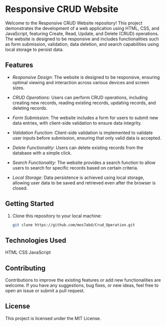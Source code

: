 # Responsive CRUD Website

Welcome to the Responsive CRUD Website repository! This project demonstrates the development of a web application using HTML, CSS, and JavaScript, featuring Create, Read, Update, and Delete (CRUD) operations. The website is designed to be responsive and includes functionalities such as form submission, validation, data deletion, and search capabilities using local storage to persist data.

## Features

- *Responsive Design*: The website is designed to be responsive, ensuring optimal viewing and interaction across various devices and screen sizes.

- *CRUD Operations*: Users can perform CRUD operations, including creating new records, reading existing records, updating records, and deleting records.

- *Form Submission*: The website includes a form for users to submit new data entries, with client-side validation to ensure data integrity.

- *Validation Function*: Client-side validation is implemented to validate user inputs before submission, ensuring that only valid data is accepted.

- *Delete Functionality*: Users can delete existing records from the database with a simple click.

- *Search Functionality*: The website provides a search function to allow users to search for specific records based on certain criteria.

- *Local Storage*: Data persistence is achieved using local storage, allowing user data to be saved and retrieved even after the browser is closed.

## Getting Started

1. Clone this repository to your local machine:

   ```bash
   git clone https://github.com/mos7abd/Crud_Operation.git
## Technologies Used
HTML
CSS
JavaScript
## Contributing
Contributions to improve the existing features or add new functionalities are welcome. If you have any suggestions, bug fixes, or new ideas, feel free to open an issue or submit a pull request.

## License
This project is licensed under the MIT License. 
